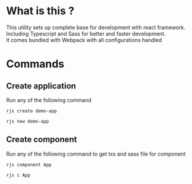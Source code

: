 # What is this ?

This utility sets up complete base for development with react framework. Including Typescript and Sass for better and faster development.  
It comes bundled with Webpack with all configurations handled

# Commands

## Create application

Run any of the following command

`rjs create demo-app`

`rjs new demo-app`

## Create component

Run any of the following command to get txs and sass file for component

`rjs component App`

`rjs c App`
